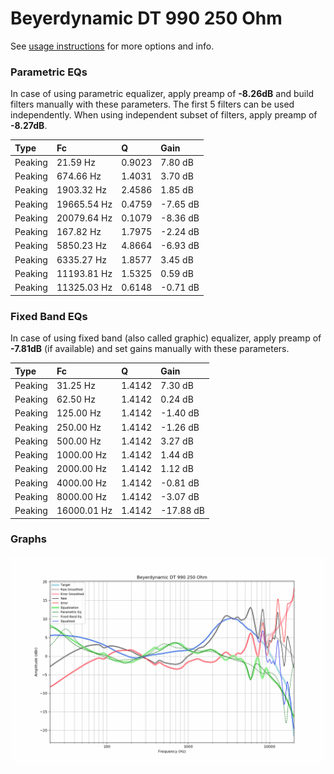 # Beyerdynamic DT 990 250 Ohm
See [usage instructions](https://github.com/jaakkopasanen/AutoEq#usage) for more options and info.

### Parametric EQs
In case of using parametric equalizer, apply preamp of **-8.26dB** and build filters manually
with these parameters. The first 5 filters can be used independently.
When using independent subset of filters, apply preamp of **-8.27dB**.

| Type    | Fc          |      Q | Gain     |
|:--------|:------------|:-------|:---------|
| Peaking | 21.59 Hz    | 0.9023 | 7.80 dB  |
| Peaking | 674.66 Hz   | 1.4031 | 3.70 dB  |
| Peaking | 1903.32 Hz  | 2.4586 | 1.85 dB  |
| Peaking | 19665.54 Hz | 0.4759 | -7.65 dB |
| Peaking | 20079.64 Hz | 0.1079 | -8.36 dB |
| Peaking | 167.82 Hz   | 1.7975 | -2.24 dB |
| Peaking | 5850.23 Hz  | 4.8664 | -6.93 dB |
| Peaking | 6335.27 Hz  | 1.8577 | 3.45 dB  |
| Peaking | 11193.81 Hz | 1.5325 | 0.59 dB  |
| Peaking | 11325.03 Hz | 0.6148 | -0.71 dB |

### Fixed Band EQs
In case of using fixed band (also called graphic) equalizer, apply preamp of **-7.81dB**
(if available) and set gains manually with these parameters.

| Type    | Fc          |      Q | Gain      |
|:--------|:------------|:-------|:----------|
| Peaking | 31.25 Hz    | 1.4142 | 7.30 dB   |
| Peaking | 62.50 Hz    | 1.4142 | 0.24 dB   |
| Peaking | 125.00 Hz   | 1.4142 | -1.40 dB  |
| Peaking | 250.00 Hz   | 1.4142 | -1.26 dB  |
| Peaking | 500.00 Hz   | 1.4142 | 3.27 dB   |
| Peaking | 1000.00 Hz  | 1.4142 | 1.44 dB   |
| Peaking | 2000.00 Hz  | 1.4142 | 1.12 dB   |
| Peaking | 4000.00 Hz  | 1.4142 | -0.81 dB  |
| Peaking | 8000.00 Hz  | 1.4142 | -3.07 dB  |
| Peaking | 16000.01 Hz | 1.4142 | -17.88 dB |

### Graphs
![](./Beyerdynamic%20DT%20990%20250%20Ohm.png)